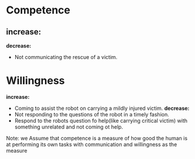 # Competence
**increase:**
- 
**decrease:**
- Not communicating the rescue of a victim.
# Willingness
**increase:**
- Coming to assist the robot on carrying a mildly injured victim.
**decrease:**
- Not responding to the questions of the robot in a timely fashion.
- Respond to the robots question fo help(like carrying critical victim) with something unrelated and not coming ot help.



Note: we Assume that competence is a measure of how good the human is at performing its own tasks with communication and willingness as the measure 
